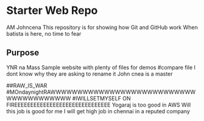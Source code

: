 # Starter Web Repo
AM Johncena
This repository is for showing how Git and GitHub work
When batista is here, no time to fear
## Purpose
YNR na Mass
Sample website with plenty of files for demos
#compare file
I dont know why they are asking to rename it
John cnea is a master

##RAW_IS_WAR
#MOndaynightRAWWWWWWWWWWWWWWWWWWWWWWWWWWWWWWWWWWWWWWW
#IWILLSETMYSELF ON FIREEEEEEEEEEEEEEEEEEEEEEEEEEEEEE
Yogaraj is too good in AWS
Will this job is good for me
I will get high job in chennai in a reputed company
